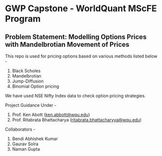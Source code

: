 # GWP Capstone - WorldQuant MScFE Program

## Problem Statement: Modelling Options Prices with Mandelbrotian Movement of Prices

This repo is used for pricing options based on various methods listed below -

1. Black Scholes
2. Mandelbrotian
3. Jump-Diffusion
4. Binomial Option pricing


We have used NSE Nifty Index data to check option pricing strategies.


Project Guidance Under -

1. Prof. Ken Abott (ken.abbott@wqu.edu)
2. Prof. Ritabrata Bhattacharya (ritabrata.bhattacharyya@wqu.edu)

Collaborators -

1. Bendi Abhishek Kumar
2. Gaurav Solra
3. Naman Gupta
